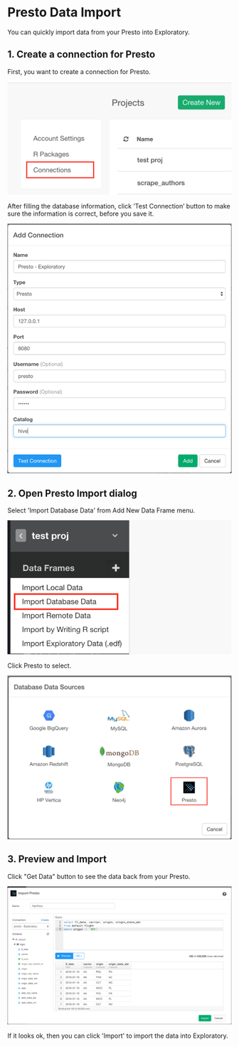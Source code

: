 # Presto Data Import

You can quickly import data from your Presto into Exploratory.

## 1. Create a connection for Presto

First, you want to create a connection for Presto.

![](images/connection.png)

After filling the database information, click ‘Test Connection’ button to make sure the information is correct, before you save it.

![](images/presto-connection-test.png)

## 2. Open Presto Import dialog

Select 'Import Database Data' from Add New Data Frame menu.

![](images/import-database.png)

Click Presto to select.

![](images/presto-dialog.png)


## 3. Preview and Import

Click "Get Data" button to see the data back from your Presto.

![](images/presto-preview.png)

If it looks ok, then you can click 'Import' to import the data into Exploratory.
